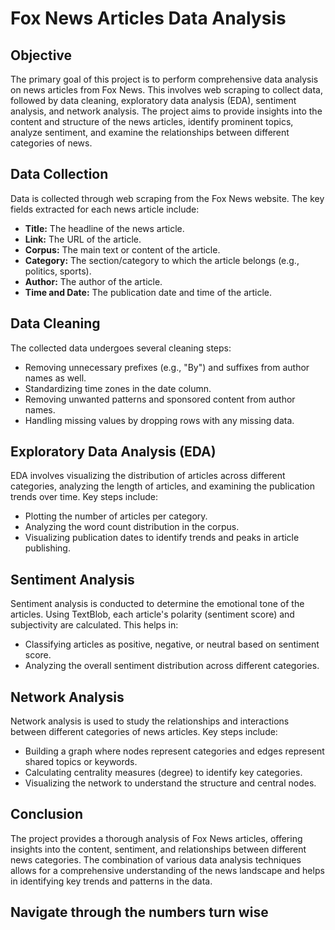 # Fox News Articles Data Analysis

## Objective
The primary goal of this project is to perform comprehensive data analysis on news articles from Fox News. This involves web scraping to collect data, followed by data cleaning, exploratory data analysis (EDA), sentiment analysis, and network analysis. The project aims to provide insights into the content and structure of the news articles, identify prominent topics, analyze sentiment, and examine the relationships between different categories of news.

## Data Collection
Data is collected through web scraping from the Fox News website. The key fields extracted for each news article include:
- **Title:** The headline of the news article.
- **Link:** The URL of the article.
- **Corpus:** The main text or content of the article.
- **Category:** The section/category to which the article belongs (e.g., politics, sports).
- **Author:** The author of the article.
- **Time and Date:** The publication date and time of the article.

## Data Cleaning
The collected data undergoes several cleaning steps:
- Removing unnecessary prefixes (e.g., "By") and suffixes from author names as well.
- Standardizing time zones in the date column.
- Removing unwanted patterns and sponsored content from author names.
- Handling missing values by dropping rows with any missing data.

## Exploratory Data Analysis (EDA)
EDA involves visualizing the distribution of articles across different categories, analyzing the length of articles, and examining the publication trends over time. Key steps include:
- Plotting the number of articles per category.
- Analyzing the word count distribution in the corpus.
- Visualizing publication dates to identify trends and peaks in article publishing.

## Sentiment Analysis
Sentiment analysis is conducted to determine the emotional tone of the articles. Using TextBlob, each article's polarity (sentiment score) and subjectivity are calculated. This helps in:
- Classifying articles as positive, negative, or neutral based on sentiment score.
- Analyzing the overall sentiment distribution across different categories.

## Network Analysis
Network analysis is used to study the relationships and interactions between different categories of news articles. Key steps include:
- Building a graph where nodes represent categories and edges represent shared topics or keywords.
- Calculating centrality measures (degree) to identify key categories.
- Visualizing the network to understand the structure and central nodes.

## Conclusion
The project provides a thorough analysis of Fox News articles, offering insights into the content, sentiment, and relationships between different news categories. The combination of various data analysis techniques allows for a comprehensive understanding of the news landscape and helps in identifying key trends and patterns in the data.




## Navigate through the numbers turn wise 
